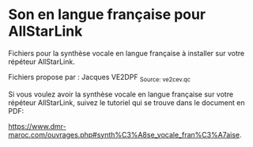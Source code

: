 # Son en langue française pour AllStarLink
Fichiers pour la synthèse vocale en langue française à installer sur votre répéteur AllStarLink.

Fichiers propose par : Jacques VE2DPF <sub>Source: ve2cev.qc</sub>

Si vous voulez avoir la synthèse vocale en langue française sur votre répéteur AllStarLink, suivez le tutoriel qui se trouve dans le document en PDF: 

https://www.dmr-maroc.com/ouvrages.php#synth%C3%A8se_vocale_fran%C3%A7aise.


